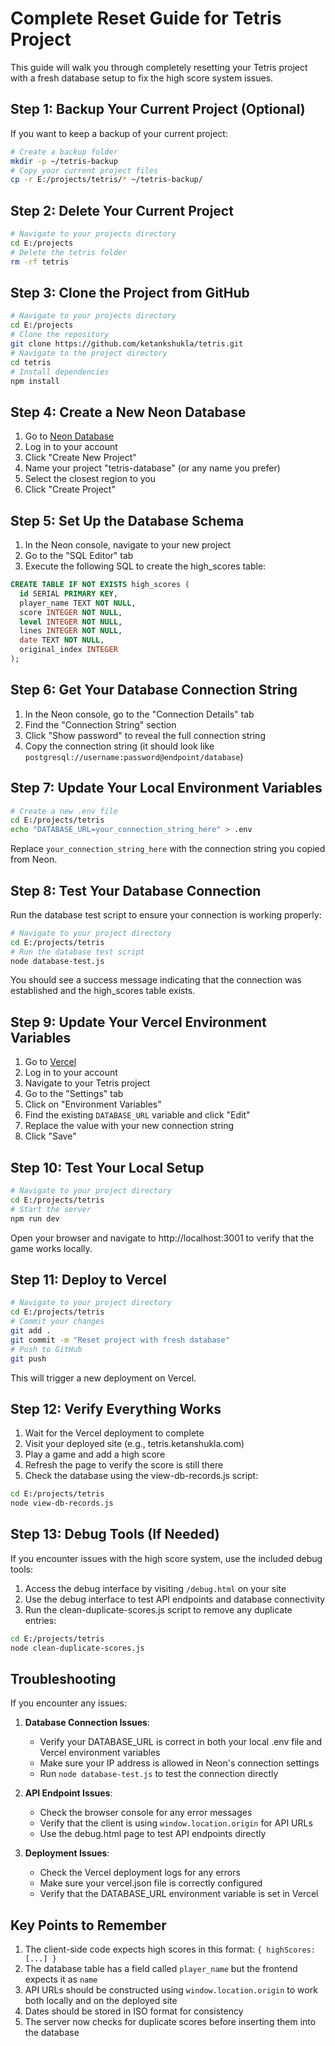 # Complete Reset Guide for Tetris Project

This guide will walk you through completely resetting your Tetris project with a fresh database setup to fix the high score system issues.

## Step 1: Backup Your Current Project (Optional)

If you want to keep a backup of your current project:

```bash
# Create a backup folder
mkdir -p ~/tetris-backup
# Copy your current project files
cp -r E:/projects/tetris/* ~/tetris-backup/
```

## Step 2: Delete Your Current Project

```bash
# Navigate to your projects directory
cd E:/projects
# Delete the tetris folder
rm -rf tetris
```

## Step 3: Clone the Project from GitHub

```bash
# Navigate to your projects directory
cd E:/projects
# Clone the repository
git clone https://github.com/ketankshukla/tetris.git
# Navigate to the project directory
cd tetris
# Install dependencies
npm install
```

## Step 4: Create a New Neon Database

1. Go to [Neon Database](https://console.neon.tech/)
2. Log in to your account
3. Click "Create New Project"
4. Name your project "tetris-database" (or any name you prefer)
5. Select the closest region to you
6. Click "Create Project"

## Step 5: Set Up the Database Schema

1. In the Neon console, navigate to your new project
2. Go to the "SQL Editor" tab
3. Execute the following SQL to create the high_scores table:

```sql
CREATE TABLE IF NOT EXISTS high_scores (
  id SERIAL PRIMARY KEY,
  player_name TEXT NOT NULL,
  score INTEGER NOT NULL,
  level INTEGER NOT NULL,
  lines INTEGER NOT NULL,
  date TEXT NOT NULL,
  original_index INTEGER
);
```

## Step 6: Get Your Database Connection String

1. In the Neon console, go to the "Connection Details" tab
2. Find the "Connection String" section
3. Click "Show password" to reveal the full connection string
4. Copy the connection string (it should look like `postgresql://username:password@endpoint/database`)

## Step 7: Update Your Local Environment Variables

```bash
# Create a new .env file
cd E:/projects/tetris
echo "DATABASE_URL=your_connection_string_here" > .env
```

Replace `your_connection_string_here` with the connection string you copied from Neon.

## Step 8: Test Your Database Connection

Run the database test script to ensure your connection is working properly:

```bash
# Navigate to your project directory
cd E:/projects/tetris
# Run the database test script
node database-test.js
```

You should see a success message indicating that the connection was established and the high_scores table exists.

## Step 9: Update Your Vercel Environment Variables

1. Go to [Vercel](https://vercel.com/)
2. Log in to your account
3. Navigate to your Tetris project
4. Go to the "Settings" tab
5. Click on "Environment Variables"
6. Find the existing `DATABASE_URL` variable and click "Edit"
7. Replace the value with your new connection string
8. Click "Save"

## Step 10: Test Your Local Setup

```bash
# Navigate to your project directory
cd E:/projects/tetris
# Start the server
npm run dev
```

Open your browser and navigate to http://localhost:3001 to verify that the game works locally.

## Step 11: Deploy to Vercel

```bash
# Navigate to your project directory
cd E:/projects/tetris
# Commit your changes
git add .
git commit -m "Reset project with fresh database"
# Push to GitHub
git push
```

This will trigger a new deployment on Vercel.

## Step 12: Verify Everything Works

1. Wait for the Vercel deployment to complete
2. Visit your deployed site (e.g., tetris.ketanshukla.com)
3. Play a game and add a high score
4. Refresh the page to verify the score is still there
5. Check the database using the view-db-records.js script:

```bash
cd E:/projects/tetris
node view-db-records.js
```

## Step 13: Debug Tools (If Needed)

If you encounter issues with the high score system, use the included debug tools:

1. Access the debug interface by visiting `/debug.html` on your site
2. Use the debug interface to test API endpoints and database connectivity
3. Run the clean-duplicate-scores.js script to remove any duplicate entries:

```bash
cd E:/projects/tetris
node clean-duplicate-scores.js
```

## Troubleshooting

If you encounter any issues:

1. **Database Connection Issues**:
   - Verify your DATABASE_URL is correct in both your local .env file and Vercel environment variables
   - Make sure your IP address is allowed in Neon's connection settings
   - Run `node database-test.js` to test the connection directly

2. **API Endpoint Issues**:
   - Check the browser console for any error messages
   - Verify that the client is using `window.location.origin` for API URLs
   - Use the debug.html page to test API endpoints directly

3. **Deployment Issues**:
   - Check the Vercel deployment logs for any errors
   - Make sure your vercel.json file is correctly configured
   - Verify that the DATABASE_URL environment variable is set in Vercel

## Key Points to Remember

1. The client-side code expects high scores in this format: `{ highScores: [...] }`
2. The database table has a field called `player_name` but the frontend expects it as `name`
3. API URLs should be constructed using `window.location.origin` to work both locally and on the deployed site
4. Dates should be stored in ISO format for consistency
5. The server now checks for duplicate scores before inserting them into the database
